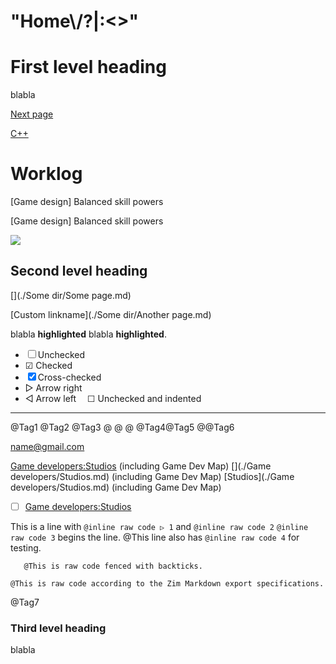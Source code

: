 # "Home\\/?|:<>"
First level heading
===================

blabla

[Next page](./subpage.md)

[C++](./C++.md)

# Worklog

[Game design] Balanced skill powers

\[Game design] Balanced skill powers

![](file:///path/to/file%20name.png)

Second level heading
--------------------

[](./Some dir/Some page.md)

[Custom linkname](./Some dir/Another page.md)

blabla __highlighted__ blabla __highlighted__.

* ☐ Unchecked
* ☑ Checked
* ☒ Cross-checked
* ▷ Arrow right
* ◁ Arrow left
&emsp;☐ Unchecked and indented

*****

@Tag1 @Tag2 @Tag3
@ @
@
@Tag4@Tag5
@@Tag6

[name@gmail.com](mailto:name@gmail.com)

[Game developers:Studios]() (including Game Dev Map)
[](./Game developers/Studios.md) (including Game Dev Map)
[Studios](./Game developers/Studios.md) (including Game Dev Map)
* ☐ [Game developers:Studios]()

This is a line with `@inline raw code ▷ 1` and `@inline raw code 2`
`@inline raw code 3` begins the line.
@This line also has `@inline raw code 4` for testing.

```
   @This is raw code fenced with backticks.
```

	@This is raw code according to the Zim Markdown export specifications.
@Tag7

### Third level heading

blabla

